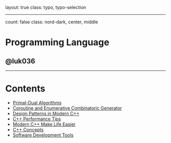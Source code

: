 layout: true
class: typo, typo-selection

---

count: false
class: nord-dark, center, middle

# Programming Language

## @luk036

---

# Contents

- [Primal-Dual Algorithms](pldl.html)
- [Coroutine and Enumerative Combinatoric Generator](ecgen.html)
- [Design Patterns in Modern C++](design_pattern.html)
- [C++ Performance Tips](cpptips.html)
- [Modern C++ Make Life Easier](cpp17.html)
- [C++ Concepts](concepts.html)
- [Software Development Tools](swdev.html)
